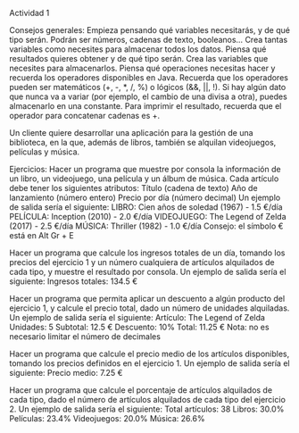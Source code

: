 Actividad 1

Consejos generales:
Empieza pensando qué variables necesitarás, y de qué tipo serán. Podrán ser números, cadenas de texto, booleanos… Crea tantas variables como necesites para almacenar todos los datos.
Piensa qué resultados quieres obtener y de qué tipo serán. Crea las variables que necesites para almacenarlos.
Piensa qué operaciones necesitas hacer y recuerda los operadores disponibles en Java. Recuerda que los operadores pueden ser matemáticos (+, -, *, /, %) o lógicos (&&, ||, !).
Si hay algún dato que nunca va a variar (por ejemplo, el cambio de una divisa a otra), puedes almacenarlo en una constante.
Para imprimir el resultado, recuerda que el operador para concatenar cadenas es +.

Un cliente quiere desarrollar una aplicación para la gestión de una biblioteca, en la que, además de libros, también se alquilan videojuegos, películas y música.

Ejercicios:
Hacer un programa que muestre por consola la información de un libro, un videojuego, una película y un álbum de música. Cada artículo debe tener los siguientes atributos:
Título (cadena de texto)
Año de lanzamiento (número entero)
Precio por día (número decimal)
Un ejemplo de salida sería el siguiente:
	LIBRO: Cien años de soledad (1967) - 1.5 €/día
PELÍCULA: Inception (2010) - 2.0 €/día
VIDEOJUEGO: The Legend of Zelda (2017) - 2.5 €/día
MÚSICA: Thriller (1982) - 1.0 €/día
Consejo: el símbolo € está en Alt Gr + E

Hacer un programa que calcule los ingresos totales de un día, tomando los precios del ejercicio 1 y un número cualquiera de artículos alquilados de cada tipo, y muestre el resultado por consola. Un ejemplo de salida sería el siguiente:
Ingresos totales: 134.5 €

Hacer un programa que permita aplicar un descuento a algún producto del ejercicio 1, y calcule el precio total, dado un número de unidades alquiladas. Un ejemplo de salida sería el siguiente:
	Artículo: The Legend of Zelda
	Unidades: 5
	Subtotal: 12.5 €
	Descuento: 10%
	Total: 11.25 €
Nota: no es necesario limitar el número de decimales

Hacer un programa que calcule el precio medio de los artículos disponibles, tomando los precios definidos en el ejercicio 1. Un ejemplo de salida sería el siguiente:
Precio medio: 7.25 €

Hacer un programa que calcule el porcentaje de artículos alquilados de cada tipo, dado el número de artículos alquilados de cada tipo del ejercicio 2. Un ejemplo de salida sería el siguiente:
Total artículos: 38
Libros: 30.0%
Películas: 23.4%
Videojuegos: 20.0%
Música: 26.6%
